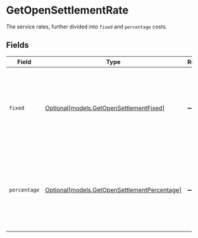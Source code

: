 # GetOpenSettlementRate

The service rates, further divided into `fixed` and `percentage` costs.


## Fields

| Field                                                                                             | Type                                                                                              | Required                                                                                          | Description                                                                                       |
| ------------------------------------------------------------------------------------------------- | ------------------------------------------------------------------------------------------------- | ------------------------------------------------------------------------------------------------- | ------------------------------------------------------------------------------------------------- |
| `fixed`                                                                                           | [Optional[models.GetOpenSettlementFixed]](../models/getopensettlementfixed.md)                    | :heavy_minus_sign:                                                                                | In v2 endpoints, monetary amounts are represented as objects with a `currency` and `value` field. |
| `percentage`                                                                                      | [Optional[models.GetOpenSettlementPercentage]](../models/getopensettlementpercentage.md)          | :heavy_minus_sign:                                                                                | In v2 endpoints, monetary amounts are represented as objects with a `currency` and `value` field. |